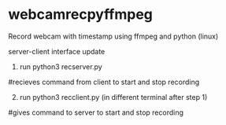 # webcamrecpyffmpeg

Record webcam with timestamp using ffmpeg and python (linux)

server-client interface update

1. run python3 recserver.py 
      
#recieves command from client to start and stop recording

2. run python3 recclient.py (in different terminal after step 1)

#gives command to server to start and stop recording



